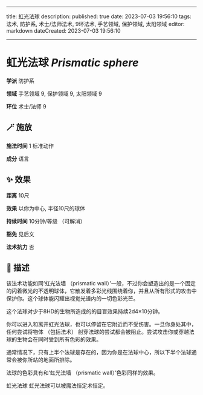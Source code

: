 
---
title: 虹光法球
description: 
published: true
date: 2023-07-03 19:56:10
tags: 法术, 防护系, 术士/法师法术, 9环法术, 手艺领域, 保护领域, 太阳领域
editor: markdown
dateCreated: 2023-07-03 19:56:10

---

# **虹光法球** *Prismatic sphere*

**学派** 防护系 

**领域** 手艺领域 9, 保护领域 9, 太阳领域 9

**环位** 术士/法师 9

## 🪄 施放

**施法时间** 1 标准动作

**成分** 语言

## ✨ 效果  

**距离** 10尺 

**效果** 以你为中心, 半径10尺的球体 

**持续时间** 10分钟/等级 （可解消） 

**豁免** 见后文

**法术抗力** 否

## 📖 描述

该法术功能如同‘虹光法墙 （prismatic wall）’一般，不过你会塑造出的是一个固定的闪着微光的不透明球体，它散发着多彩光线围绕着你，并且从所有形式的攻击中保护你。这个球体能闪耀出视觉光谱内的一切色彩光芒。

这个法球对少于8HD的生物所造成的的目盲效果持续2d4×10分钟。

你可以进入和离开虹光法球，也可以停留在它附近而不受伤害。一旦你身处其中，任何尝试将物体 （包括法术） 射穿法球的尝试都会被阻止。尝试攻击你或穿越法球的生物会在同时受到所有色彩的效果。

通常情况下，只有上半个法球是存在的，因为你是在法球中心，所以下半个法球通常会被你所站的地面所排除。

法球的色彩具有和‘虹光法墙 （prismatic wall）’色彩同样的效果。

虹光法球 虹光法球可以被魔法恒定术恒定。
    